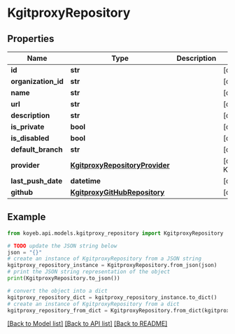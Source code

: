 # KgitproxyRepository


## Properties

Name | Type | Description | Notes
------------ | ------------- | ------------- | -------------
**id** | **str** |  | [optional] 
**organization_id** | **str** |  | [optional] 
**name** | **str** |  | [optional] 
**url** | **str** |  | [optional] 
**description** | **str** |  | [optional] 
**is_private** | **bool** |  | [optional] 
**is_disabled** | **bool** |  | [optional] 
**default_branch** | **str** |  | [optional] 
**provider** | [**KgitproxyRepositoryProvider**](KgitproxyRepositoryProvider.md) |  | [optional] [default to KgitproxyRepositoryProvider.INVALID_PROVIDER]
**last_push_date** | **datetime** |  | [optional] 
**github** | [**KgitproxyGitHubRepository**](KgitproxyGitHubRepository.md) |  | [optional] 

## Example

```python
from koyeb.api.models.kgitproxy_repository import KgitproxyRepository

# TODO update the JSON string below
json = "{}"
# create an instance of KgitproxyRepository from a JSON string
kgitproxy_repository_instance = KgitproxyRepository.from_json(json)
# print the JSON string representation of the object
print(KgitproxyRepository.to_json())

# convert the object into a dict
kgitproxy_repository_dict = kgitproxy_repository_instance.to_dict()
# create an instance of KgitproxyRepository from a dict
kgitproxy_repository_from_dict = KgitproxyRepository.from_dict(kgitproxy_repository_dict)
```
[[Back to Model list]](../README.md#documentation-for-models) [[Back to API list]](../README.md#documentation-for-api-endpoints) [[Back to README]](../README.md)


